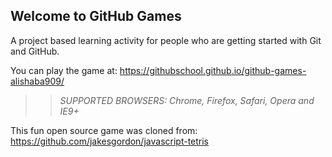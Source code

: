 ## Welcome to GitHub Games

A project based learning activity for people who are getting started with Git and GitHub.

You can play the game at: https://githubschool.github.io/github-games-alishaba909/

>> _*SUPPORTED BROWSERS*: Chrome, Firefox, Safari, Opera and IE9+_

This fun open source game was cloned from: https://github.com/jakesgordon/javascript-tetris
